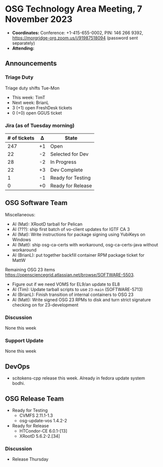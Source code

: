 # OSG Technology Area Meeting, 7 November 2023

-   **Coordinates:** Conference: +1-415-655-0002, PIN: 146 266 9392,
    <https://morgridge-org.zoom.us/j/91987518094> (password sent separately)
-   **Attending:**  

## Announcements

### Triage Duty

Triage duty shifts Tue-Mon

-   This week: TimT
-   Next week: BrianL
-   3 (+1) open FreshDesk tickets
-   0 (+0) open GGUS ticket

### Jira (as of Tuesday morning)

| # of tickets | &Delta; | State             |
|--------------|---------|-------------------|
| 247          | +1      | Open              |
| 22           | -2      | Selected for Dev  |
| 28           | -2      | In Progress       |
| 22           | +3      | Dev Complete      |
| 1            | -1      | Ready for Testing |
| 0            | +0      | Ready for Release |

## OSG Software Team

Miscellaneous:
-   AI (Mat): XRootD tarball for Pelican
-   AI (???): ship first batch of vo-client updates for IGTF CA 3
-   AI (Mat): Write instructions for package signing using YubiKeys on Windows
-   AI (Matt): ship osg-ca-certs with workaround, osg-ca-certs-java without workaround
-   AI (BrianL): put together backfill container RPM package ticket for MattW

Remaining OSG 23 items <https://opensciencegrid.atlassian.net/browse/SOFTWARE-5503>.
-   Figure out if we need VOMS for EL9/an update to EL8
-   AI (Tim): Update tarball scripts to use `23-main` (SOFTWARE-5713)
-   AI (BrianL): Finish transition of internal containers to OSG 23
-   AI (Matt): Write signed OSG 23 RPMs to disk and turn strict signature checking on for 23-development

### Discussion

None this week

### Support Update

None this week

## DevOps

- scitokens-cpp release this week.  Already in fedora update system bodhi.

## OSG Release Team

-   Ready for Testing
    -   CVMFS 2.11.1-1.3
    -   osg-update-vos 1.4.2-2
-   Ready for Release
    -   HTCondor-CE 6.0.1-[13]
    -   XRootD 5.6.2-2.[34]
 
### Discussion

-   Release Thursday

